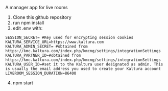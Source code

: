 A manager app for live rooms

1. Clone this github repository
2. run npm install
3. edit .env with:

```
SESSION_SECRET= #Key used for encrypting session cookies  
KALTURA_SERVICE_URL=https://www.kaltura.com 
KALTURA_ADMIN_SECRET= #obtained from https://kmc.kaltura.com/index.php/kmcng/settings/integrationSettings 
KALTURA_PARTNER_ID=#obtained from https://kmc.kaltura.com/index.php/kmcng/settings/integrationSettings 
KALTURA_USER_ID=#set it to the Kaltura user designated as admin. This is usually the email address you used to create your Kaltura account 
LIVEROOM_SESSION_DURATION=86400
```
4. npm start
